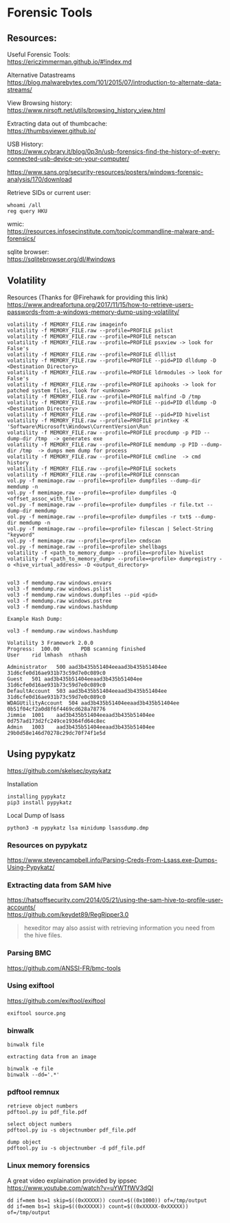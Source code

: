 # Forensic Tools

## Resources:

Useful Forensic Tools:  
https://ericzimmerman.github.io/#!index.md

Alternative Datastreams  
https://blog.malwarebytes.com/101/2015/07/introduction-to-alternate-data-streams/

View Browsing history:  
https://www.nirsoft.net/utils/browsing_history_view.html

Extracting data out of thumbcache:  
https://thumbsviewer.github.io/

USB History:  
https://www.cybrary.it/blog/0p3n/usb-forensics-find-the-history-of-every-connected-usb-device-on-your-computer/

https://www.sans.org/security-resources/posters/windows-forensic-analysis/170/download

Retrieve SIDs or current user:  
```
whoami /all
reg query HKU
```

wmic:  
https://resources.infosecinstitute.com/topic/commandline-malware-and-forensics/

sqlite browser:  
https://sqlitebrowser.org/dl/#windows


## Volatility

Resources (Thanks for @Firehawk for providing this link)
https://www.andreafortuna.org/2017/11/15/how-to-retrieve-users-passwords-from-a-windows-memory-dump-using-volatility/ 

```
volatility -f MEMORY_FILE.raw imageinfo
volatility -f MEMORY_FILE.raw --profile=PROFILE pslist
volatility -f MEMORY_FILE.raw --profile=PROFILE netscan
volatility -f MEMORY_FILE.raw --profile=PROFILE psxview -> look for False's
volatility -f MEMORY_FILE.raw --profile=PROFILE dlllist
volatility -f MEMORY_FILE.raw --profile=PROFILE --pid=PID dlldump -D <Destination Directory>
volatility -f MEMORY_FILE.raw --profile=PROFILE ldrmodules -> look for False's
volatility -f MEMORY_FILE.raw --profile=PROFILE apihooks -> look for patched system files, look for <unknown>
volatility -f MEMORY_FILE.raw --profile=PROFILE malfind -D /tmp
volatility -f MEMORY_FILE.raw --profile=PROFILE --pid=PID dlldump -D <Destination Directory>
volatility -f MEMORY_FILE.raw --profile=PROFILE --pid=PID hivelist
volatility -f MEMORY_FILE.raw --profile=PROFILE printkey -K 'Software\Microsoft\Windows\CurrentVersion\Run'
volatility -f MEMORY_FILE.raw --profile=PROFILE procdump -p PID --dump-dir /tmp  -> generates exe
volatility -f MEMORY_FILE.raw --profile=PROFILE memdump -p PID --dump-dir /tmp  -> dumps mem dump for process
volatility -f MEMORY_FILE.raw --profile=PROFILE cmdline  -> cmd history
volatility -f MEMORY_FILE.raw --profile=PROFILE sockets
volatility -f MEMORY_FILE.raw --profile=PROFILE connscan
vol.py -f memimage.raw --profile=<profile> dumpfiles --dump-dir memdump -n
vol.py -f memimage.raw --profile=<profile> dumpfiles -Q <offset_assoc_with_file>
vol.py -f memimage.raw --profile=<profile> dumpfiles -r file.txt --dump-dir memdump
vol.py -f memimage.raw --profile=<profile> dumpfiles -r txt$ --dump-dir memdump -n
vol.py -f memimage.raw --profile=<profile> filescan | Select-String "keyword"
vol.py -f memimage.raw --profile=<profile> cmdscan
vol.py -f memimage.raw --profile=<profile> shellbags
volatility -f <path_to_memory_dump> --profile=<profile> hivelist
volatility -f <path_to_memory_dump> --profile=<profile> dumpregistry -o <hive_virtual_address> -D <output_directory>


vol3 -f memdump.raw windows.envars
vol3 -f memdump.raw windows.pslist
vol3 -f memdump.raw windows.dumpfiles --pid <pid>
vol3 -f memdump.raw windows.pstree
vol3 -f memdump.raw windows.hashdump

Example Hash Dump:

vol3 -f memdump.raw windows.hashdump

Volatility 3 Framework 2.0.0
Progress:  100.00		PDB scanning finished                        
User	rid	lmhash	nthash

Administrator	500	aad3b435b51404eeaad3b435b51404ee 31d6cfe0d16ae931b73c59d7e0c089c0
Guest	501	aad3b435b51404eeaad3b435b51404ee	31d6cfe0d16ae931b73c59d7e0c089c0
DefaultAccount	503	aad3b435b51404eeaad3b435b51404ee	31d6cfe0d16ae931b73c59d7e0c089c0
WDAGUtilityAccount	504	aad3b435b51404eeaad3b435b51404ee	0b51f04cf2a0d8f6f4469cd628a78776
Jimmie	1001	aad3b435b51404eeaad3b435b51404ee	0d757ad173d2fc249ce19364fd64c8ec
Admin	1003	aad3b435b51404eeaad3b435b51404ee	29b0d58e146d70278c29dc70f74f1e5d
```

## Using pypykatz
https://github.com/skelsec/pypykatz

Installation
```
installing pypykatz
pip3 install pypykatz
```

Local Dump of lsass
```
python3 -m pypykatz lsa minidump lsassdump.dmp
```

### Resources on pypykatz
https://www.stevencampbell.info/Parsing-Creds-From-Lsass.exe-Dumps-Using-Pypykatz/  

### Extracting data from SAM hive
https://hatsoffsecurity.com/2014/05/21/using-the-sam-hive-to-profile-user-accounts/  
https://github.com/keydet89/RegRipper3.0  

> hexeditor may also assist with retrieving information you need from the hive files.

### Parsing BMC
https://github.com/ANSSI-FR/bmc-tools

### Using exiftool
https://github.com/exiftool/exiftool

```
exiftool source.png
```

### binwalk
```
binwalk file

extracting data from an image

binwalk -e file
binwalk --dd='.*'
```

### pdftool remnux
```
retrieve object numbers
pdftool.py iu pdf_file.pdf

select object numbers
pdftool.py iu -s objectnumber pdf_file.pdf

dump object
pdftool.py iu -s objectnumber -d pdf_file.pdf
```

### Linux memory forensics

A great video explaination provided by ippsec  
https://www.youtube.com/watch?v=uYWTfWV3dQI  

```
dd if=mem bs=1 skip=$((0xXXXXX)) count=$((0x1000)) of=/tmp/output
dd if=mem bs=1 skip=$((0xXXXXX)) count=$((0xXXXXX-0xXXXXX)) of=/tmp/output
```
